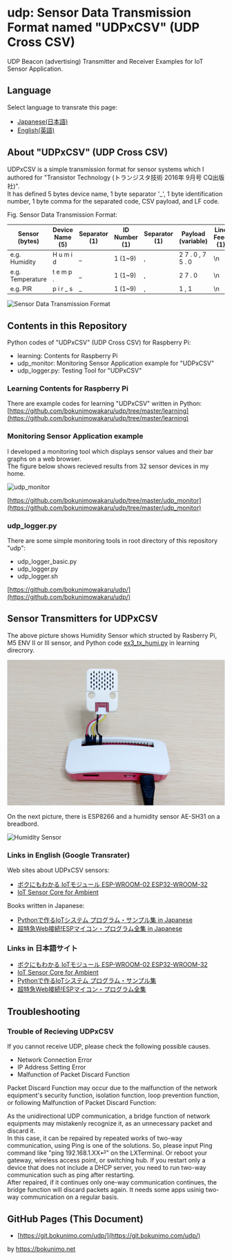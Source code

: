 # udp: Sensor Data Transmission Format named "UDPxCSV" (UDP Cross CSV)

UDP Beacon (advertising) Transmitter and Receiver Examples for IoT Sensor Application.  

## Language

Select language to transrate this page:

* [Japanese(日本語)](https://translate.google.com/website?sl=en&tl=ja&hl&u=https://git.bokunimo.com/udp/)
* [English(英語)](https://git.bokunimo.com/udp/)

## About "UDPxCSV" (UDP Cross CSV)

UDPxCSV is a simple transmission format for sensor systems which I authored for "Transistor Technology (トランジスタ技術 2016年 9月号 CQ出版社)".  
It has defined 5 bytes device name, 1 byte separator '_', 1 byte identification number, 1 byte comma for the separated code, CSV payload, and LF code.  

Fig. Sensor Data Transmission Format:  

|Sensor (bytes)  |Device Name (5)  |Separator (1)|ID Number (1)|Separator (1)|Payload (variable)  |Line Feed (1)|
|----------------|-----------------|-------------|-------------|-------------|--------------------|-------------|
|e.g. Humidity   | H u m i d       | _           | 1 (1~9)     | ,           | 2 7 . 0 ,   7 5 . 0| \n          |
|e.g. Temperature| t e m p .       | _           | 1 (1~9)     | ,           | 2 7 . 0            | \n          |
|e.g. PIR        | p i r _ s       | _           | 1 (1~9)     | ,           | 1 , 1              | \n          |

![Sensor Data Transmission Format](https://bokunimo.net/blog/wp-content/uploads/2022/06/csv.jpg)

## Contents in this Repository

Python codes of "UDPxCSV" (UDP Cross CSV) for Raspberry Pi:

* learning: Contents for Raspberry Pi  
* udp_monitor: Monitoring Sensor Application example for "UDPxCSV"  
* udp_logger.py: Testing Tool for "UDPxCSV"  

### Learning Contents for Raspberry Pi

There are example codes for learning "UDPxCSV" written in Python:  
[https://github.com/bokunimowakaru/udp/tree/master/learning](https://github.com/bokunimowakaru/udp/tree/master/learning)

### Monitoring Sensor Application example

I developed a monitoring tool which displays sensor values and their bar graphs on a web browser.  
The figure below shows recieved results from 32 sensor devices in my home.  

![udp_monitor](https://bokunimo.net/blog/wp-content/uploads/2022/02/udp-768x406.jpg)

[https://github.com/bokunimowakaru/udp/tree/master/udp_monitor](https://github.com/bokunimowakaru/udp/tree/master/udp_monitor)

### udp_logger.py

There are some simple monitoring tools in root directory of this repository "udp":  

* udp_logger_basic.py
* udp_logger.py
* udp_logger.sh

[https://github.com/bokunimowakaru/udp/](https://github.com/bokunimowakaru/udp/)

## Sensor Transmitters for UDPxCSV

The above picture shows Humidity Sensor which structed by Rasberry Pi, M5 ENV II or III sensor,
and Python code [ex3_tx_humi.py](https://github.com/bokunimowakaru/udp/blob/master/learning/ex3_tx_humi.py) in learning direcrory.  

![Humidity Sensor for Raspberry Pi](https://raw.githubusercontent.com/bokunimowakaru/udp/master/learning/humid_sesnor.jpg)

On the next picture, there is ESP8266 and a humidity sensor AE-SH31 on a breadbord.  

![Humidity Sensor](https://bokunimo.net/blog/wp-content/uploads/yahoo/blog_import_5c796d4c214c7.jpg)

### Links in English (Google Transrater)

Web sites about UDPxCSV sensors:
* [ボクにもわかる IoTモジュール ESP-WROOM-02 ESP32-WROOM-32](https://translate.google.com/website?sl=ja&tl=en&hl&u=https://git.bokunimo.com/esp/)
* [IoT Sensor Core for Ambient](https://translate.google.com/website?sl=ja&tl=en&hl&u=https://bokunimo.net/ambient/)

Books written in Japanese:
* [Pythonで作るIoTシステム プログラム・サンプル集 in Japanese](https://translate.google.com/website?sl=ja&tl=en&hl&u=https://amzn.to/3ls4Vx4)
* [超特急Web接続!ESPマイコン・プログラム全集 in Japanese](https://translate.google.com/website?sl=ja&tl=en&hl&u=https://amzn.to/3JWq78I)

### Links in 日本語サイト
* [ボクにもわかる IoTモジュール ESP-WROOM-02 ESP32-WROOM-32](https://git.bokunimo.com/esp/)
* [IoT Sensor Core for Ambient](https://bokunimo.net/ambient/)
* [Pythonで作るIoTシステム プログラム・サンプル集](https://amzn.to/3ls4Vx4)
* [超特急Web接続!ESPマイコン・プログラム全集](https://amzn.to/3JWq78I)

## Troubleshooting

### Trouble of Recieving UDPxCSV

If you cannot receive UDP, please check the following possible causes.

* Network Connection Error
* IP Address Setting Error
* Malfunction of Packet Discard Function

Packet Discard Function may occur due to the malfunction of the network equipment's security function, isolation function, loop prevention function, or following Malfunction of Packet Discard Function:

As the unidirectional UDP communication, a bridge function of network equipments may mistakenly recognize it, as an unnecessary packet and discard it.  
In this case, it can be repaired by repeated works of two-way communication, using Ping is one of the solutions. So, please input Ping command like "ping 192.168.1.XX⏎" on the LXTerminal.
Or reboot your gateway, wireless access point, or switching hub. If you restart only a device that does not include a DHCP server, you need to run two-way communication such as ping after restarting.  
After repaired, if it continues only one-way communication continues, the bridge function will discard packets again. It needs some apps usinig two-way communication on a regular basis.  


## GitHub Pages (This Document)

* [https://git.bokunimo.com/udp/](https://git.bokunimo.com/udp/)

by <https://bokunimo.net>


